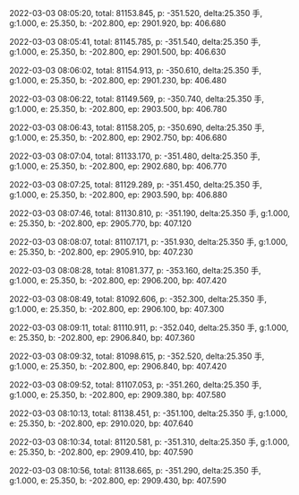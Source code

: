 2022-03-03 08:05:20, total: 81153.845, p: -351.520, delta:25.350 手, g:1.000, e: 25.350, b: -202.800, ep: 2901.920, bp: 406.680

2022-03-03 08:05:41, total: 81145.785, p: -351.540, delta:25.350 手, g:1.000, e: 25.350, b: -202.800, ep: 2901.500, bp: 406.630

2022-03-03 08:06:02, total: 81154.913, p: -350.610, delta:25.350 手, g:1.000, e: 25.350, b: -202.800, ep: 2901.230, bp: 406.480

2022-03-03 08:06:22, total: 81149.569, p: -350.740, delta:25.350 手, g:1.000, e: 25.350, b: -202.800, ep: 2903.500, bp: 406.780

2022-03-03 08:06:43, total: 81158.205, p: -350.690, delta:25.350 手, g:1.000, e: 25.350, b: -202.800, ep: 2902.750, bp: 406.680

2022-03-03 08:07:04, total: 81133.170, p: -351.480, delta:25.350 手, g:1.000, e: 25.350, b: -202.800, ep: 2902.680, bp: 406.770

2022-03-03 08:07:25, total: 81129.289, p: -351.450, delta:25.350 手, g:1.000, e: 25.350, b: -202.800, ep: 2903.590, bp: 406.880

2022-03-03 08:07:46, total: 81130.810, p: -351.190, delta:25.350 手, g:1.000, e: 25.350, b: -202.800, ep: 2905.770, bp: 407.120

2022-03-03 08:08:07, total: 81107.171, p: -351.930, delta:25.350 手, g:1.000, e: 25.350, b: -202.800, ep: 2905.910, bp: 407.230

2022-03-03 08:08:28, total: 81081.377, p: -353.160, delta:25.350 手, g:1.000, e: 25.350, b: -202.800, ep: 2906.200, bp: 407.420

2022-03-03 08:08:49, total: 81092.606, p: -352.300, delta:25.350 手, g:1.000, e: 25.350, b: -202.800, ep: 2906.100, bp: 407.300

2022-03-03 08:09:11, total: 81110.911, p: -352.040, delta:25.350 手, g:1.000, e: 25.350, b: -202.800, ep: 2906.840, bp: 407.360

2022-03-03 08:09:32, total: 81098.615, p: -352.520, delta:25.350 手, g:1.000, e: 25.350, b: -202.800, ep: 2906.840, bp: 407.420

2022-03-03 08:09:52, total: 81107.053, p: -351.260, delta:25.350 手, g:1.000, e: 25.350, b: -202.800, ep: 2909.380, bp: 407.580

2022-03-03 08:10:13, total: 81138.451, p: -351.100, delta:25.350 手, g:1.000, e: 25.350, b: -202.800, ep: 2910.020, bp: 407.640

2022-03-03 08:10:34, total: 81120.581, p: -351.310, delta:25.350 手, g:1.000, e: 25.350, b: -202.800, ep: 2909.410, bp: 407.590

2022-03-03 08:10:56, total: 81138.665, p: -351.290, delta:25.350 手, g:1.000, e: 25.350, b: -202.800, ep: 2909.430, bp: 407.590